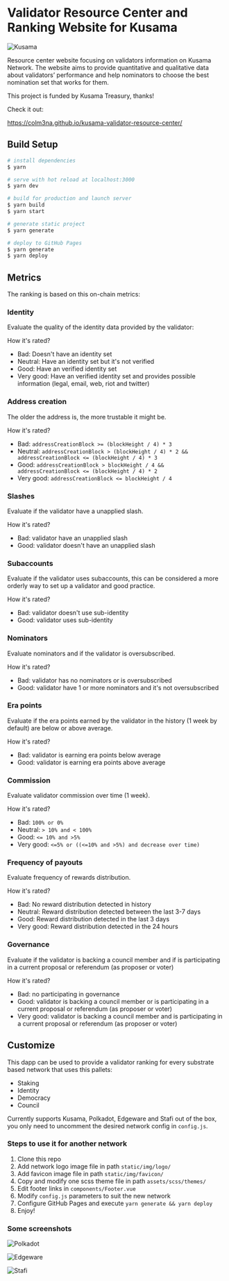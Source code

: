 # Validator Resource Center and Ranking Website for Kusama

![Kusama](https://raw.githubusercontent.com/Colm3na/kusama-validator-resource-center/master/static/screenshots/kusama.png)

Resource center website focusing on validators information on Kusama Network. The website aims to provide quantitative and qualitative data about validators’ performance and help nominators to choose the best nomination set that works for them.

This project is funded by Kusama Treasury, thanks!

Check it out:

https://colm3na.github.io/kusama-validator-resource-center/

## Build Setup

```bash
# install dependencies
$ yarn

# serve with hot reload at localhost:3000
$ yarn dev

# build for production and launch server
$ yarn build
$ yarn start

# generate static project
$ yarn generate

# deploy to GitHub Pages
$ yarn generate
$ yarn deploy
```

## Metrics

The ranking is based on this on-chain metrics:

### Identity

Evaluate the quality of the identity data provided by the validator:

How it's rated?

- Bad: Doesn't have an identity set
- Neutral: Have an identity set but it's not verified
- Good: Have an verified identity set
- Very good: Have an verified identity set and provides possible information (legal, email, web, riot and twitter)

### Address creation

The older the address is, the more trustable it might be.

How it's rated?

- Bad: `addressCreationBlock >= (blockHeight / 4) * 3`
- Neutral: `addressCreationBlock > (blockHeight / 4) * 2 && addressCreationBlock <= (blockHeight / 4) * 3`
- Good: `addressCreationBlock > blockHeight / 4 && addressCreationBlock <= (blockHeight / 4) * 2`
- Very good: `addressCreationBlock <= blockHeight / 4`

### Slashes

Evaluate if the validator have a unapplied slash.

How it's rated?

- Bad: validator have an unapplied slash
- Good: validator doesn't have an unapplied slash

### Subaccounts

Evaluate if the validator uses subaccounts, this can be considered a more orderly way to set up a validator and good practice.

How it's rated?

- Bad: validator doesn't use sub-identity
- Good: validator uses sub-identity

### Nominators

Evaluate nominators and if the validator is oversubscribed.

How it's rated?

- Bad: validator has no nominators or is oversubscribed
- Good: validator have 1 or more nominators and it's not oversubscribed 

### Era points

Evaluate if the era points earned by the validator in the history (1 week by default) are below or above average.

How it's rated?

- Bad: validator is earning era points below average
- Good: validator is earning era points above average

### Commission

Evaluate validator commission over time (1 week).

How it's rated?

- Bad: `100% or 0%`
- Neutral: `> 10% and < 100%` 
- Good: `<= 10% and >5%`
- Very good: `<=5% or ((<=10% and >5%) and decrease over time)`


### Frequency of payouts

Evaluate frequency of rewards distribution.

How it's rated?

- Bad: No reward distribution detected in history
- Neutral: Reward distribution detected between the last 3-7 days
- Good: Reward distribution detected in the last 3 days
- Very good: Reward distribution detected in the 24 hours

### Governance

Evaluate if the validator is backing a council member and if is participating in a current proposal or referendum (as proposer or voter)

How it's rated?

- Bad: no participating in governance
- Good: validator is backing a council member or is participating in a current proposal or referendum (as proposer or voter)
- Very good: validator is backing a council member and is participating in a current proposal or referendum (as proposer or voter)


## Customize

This dapp can be used to provide a validator ranking for every substrate based network that uses this pallets:

- Staking
- Identity
- Democracy
- Council

Currently supports Kusama, Polkadot, Edgeware and Stafi out of the box, you only need to uncomment the desired network config in `config.js`.

### Steps to use it for another network

1. Clone this repo
2. Add network logo image file in path `static/img/logo/`
3. Add favicon image file in path `static/img/favicon/`
4. Copy and modify one scss theme file in path `assets/scss/themes/`
5. Edit footer links in `components/Footer.vue`
6. Modify `config.js` parameters to suit the new network
7. Configure GitHub Pages and execute `yarn generate && yarn deploy`
8. Enjoy!


### Some screenshots

![Polkadot](https://raw.githubusercontent.com/Colm3na/kusama-validator-resource-center/master/static/screenshots/polkadot.png)

![Edgeware](https://raw.githubusercontent.com/Colm3na/kusama-validator-resource-center/master/static/screenshots/edgeware.png)

![Stafi](https://raw.githubusercontent.com/Colm3na/kusama-validator-resource-center/master/static/screenshots/stafi.png)

